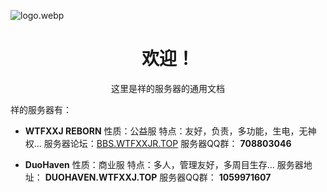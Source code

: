 ![logo.webp](/assets/index/logo3.webp)
<center><h1>欢迎！</h1></center>
<center>这里是祥的服务器的通用文档</center>

祥的服务器有：

- **WTFXXJ REBORN**
性质：公益服
特点：友好，负责，多功能，生电，无神权...
服务器论坛：[BBS.WTFXXJR.TOP](https://bbs.wtfxxjr.top)
服务器QQ群： **708803046**

- **DuoHaven**
性质：商业服
特点：多人，管理友好，多周目生存...
服务器地址： **DUOHAVEN.WTFXXJ.TOP**
服务器QQ群： **1059971607**
